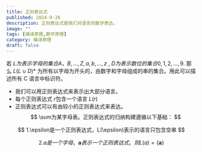 ```yaml
---
title: 正则表达式
published: 2024-9-26
description: 正则表达式是我们对语言的数学表达。
image: ""
tags: [编译原理,数学原理]
category: 编译原理
draft: false
---
```





若 $L为表示字母的集合{A，B,..., Z, a, b,..., z}$ , $D 为表示数位的集合{0,1,2,..., 9}$.
那么 $L (L \cup D)*$ 为所有以字母为开头的，由数字和字母组成的串的集合。用此可以描述所有 C 语言中标识符。

- 我们可以用正则表达式来表示出大部分语言。
- 每个正则表达式 $r$包含一个语言 $L (r)$
- 正则表达式可以有由较小的正则表达式来表达。
$$
\sum为某字母表。正则表达式的归纳构建遵循以下基础：
$$

$$
1.\epsilon是一个正则表达式，L(\epsilon)表示的语言只包含空串
$$

$$
2.a是一个字母，\textbf{a}表示一个正则表达式，则L(a)=\{\textbf{a}\}
$$

